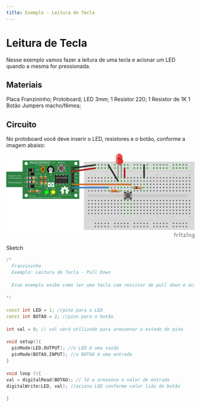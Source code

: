 ```yaml
---
title: Exemplo - Leitura de Tecla
---
```


# Leitura de Tecla

Nesse exemplo vamos fazer a leitura de uma tecla e acionar um LED quando a mesma for pressionada.

## Materiais

Placa Franzininho; Protoboard; LED 3mm; 1 Resistor 220; 1 Resistor de 1K 1 Botão Jumpers macho/fêmea;

## Circuito

No protoboard você deve inserir o LED, resistores e o botão, conforme a imagem abaixo:

![](../.gitbook/assets/leitura-de-tecla_image1.png)

Sketch

```cpp
/*
  Franzininho
  Exemplo: Leitura de Tecla - Pull Down

  Esse exemplo exibe como ler uma tecla com resistor de pull down e acionar um led quando ela for pressionada

*/

const int LED = 1; //pino para o LED
const int BOTAO = 2; //pino para o botão

int val = 0; // val será utilizado para armazenar o estado do pino

void setup(){
  pinMode(LED,OUTPUT); //o LED é uma saída
  pinMode(BOTAO,INPUT); //o BOTAO é uma entrada
}

void loop (){
val = digitalRead(BOTAO); // lê e armazena o valor de entrada
digitalWrite(LED, val); //aciona LED conforme valor lido do botão

}
```

